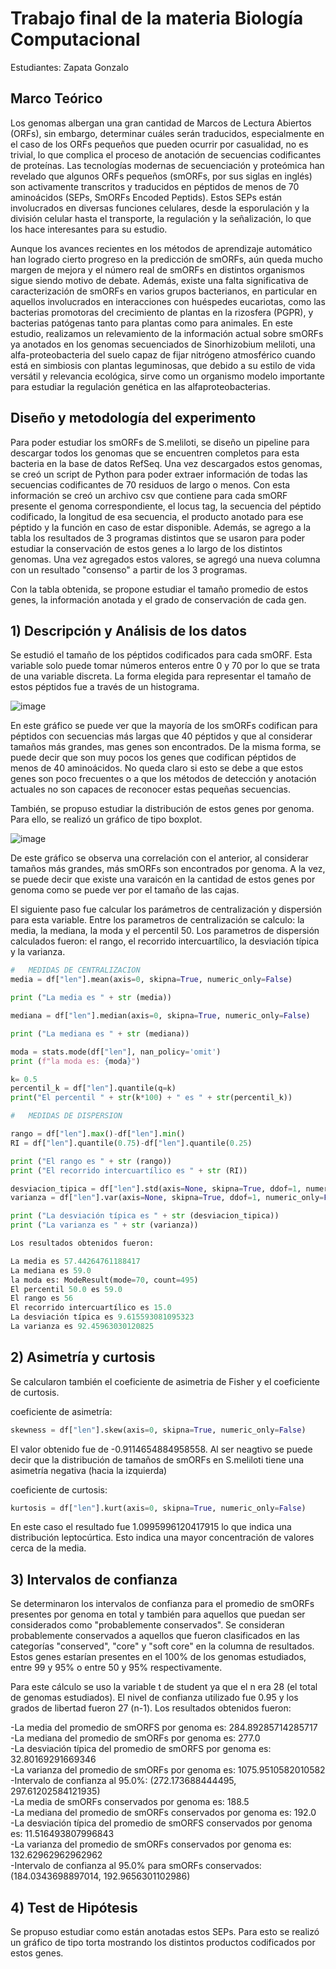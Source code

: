 # Trabajo final de la materia Biología Computacional
Estudiantes: Zapata Gonzalo

## Marco Teórico

Los genomas albergan una gran cantidad de Marcos de Lectura Abiertos (ORFs), sin embargo, determinar cuáles serán traducidos, especialmente en el caso de los ORFs pequeños que pueden ocurrir por casualidad, no es trivial, lo que complica el proceso de anotación de secuencias codificantes de proteínas. Las tecnologías modernas de secuenciación y proteómica han revelado que algunos ORFs pequeños (smORFs, por sus siglas en inglés) son activamente transcritos y traducidos en péptidos de menos de 70 aminoácidos (SEPs, SmORFs Encoded Peptids). Estos SEPs están involucrados en diversas funciones celulares, desde la esporulación y la división celular hasta el transporte, la regulación y la señalización, lo que los hace interesantes para su estudio. 

Aunque los avances recientes en los métodos de aprendizaje automático han logrado cierto progreso en la predicción de smORFs, aún queda mucho margen de mejora y el número real de smORFs en distintos organismos sigue siendo motivo de debate. Además, existe una falta significativa de caracterización de smORFs en varios grupos bacterianos, en particular en aquellos involucrados en interacciones con huéspedes eucariotas, como las bacterias promotoras del crecimiento de plantas en la rizosfera (PGPR), y bacterias patógenas tanto para plantas como para animales. En este estudio, realizamos un relevamiento de la información actual sobre smORFs ya anotados en los genomas secuenciados de Sinorhizobium meliloti, una alfa-proteobacteria del suelo capaz de fijar nitrógeno atmosférico cuando está en simbiosis con plantas leguminosas, que debido a su estilo de vida versátil y relevancia ecológica, sirve como un organismo modelo importante para estudiar la regulación genética en las alfaproteobacterias.

## Diseño y metodología del experimento

Para poder estudiar los smORFs de S.meliloti, se diseño un pipeline para descargar todos los genomas que se encuentren completos para esta bacteria en la base de datos RefSeq. Una vez descargados estos genomas, se creó un script de Python para poder extraer información de todas las secuencias codificantes de 70 residuos de largo o menos. Con esta información se creó un archivo csv que contiene para cada smORF presente el genoma correspondiente, el locus tag, la secuencia del péptido codificado, la longitud de esa secuencia, el producto anotado para ese péptido y la función en caso de estar disponible. Además, se agrego a la tabla los resultados de 3 programas distintos que se usaron para poder estudiar la conservación de estos genes a lo largo de los distintos genomas. Una vez agregados estos valores, se agregó una nueva columna con un resultado "consenso" a partir de los 3 programas. 

Con la tabla obtenida, se propone estudiar el tamaño promedio de estos genes, la información anotada y el grado de conservación de cada gen.

## 1) Descripción y Análisis de los datos

Se estudió el tamaño de los péptidos codificados para cada smORF. Esta variable solo puede tomar números enteros entre 0 y 70 por lo que se trata de una variable discreta. La forma elegida para representar el tamaño de estos péptidos fue a través de un histograma. 

![image](https://github.com/GonzaloMartinZapata/biologia_computacional/assets/173167223/af0bf620-901b-4681-8ea2-e5ef1df764e2)

En este gráfico se puede ver que la mayoría de los smORFs codifican para péptidos con secuencias más largas que 40 péptidos y que al considerar tamaños más grandes, mas genes son encontrados. De la misma forma, se puede decir que son muy pocos los genes que codifican péptidos de menos de 40 aminoácidos. No queda claro si esto se debe a que estos genes son poco frecuentes o a que los métodos de detección y anotación actuales no son capaces de reconocer estas pequeñas secuencias.

También, se propuso estudiar la distribución de estos genes por genoma. Para ello, se realizó un gráfico de tipo boxplot.

![image](https://github.com/GonzaloMartinZapata/biologia_computacional/assets/173167223/1d6c4511-785e-413a-ab9d-1ac10bae3047)

De este gráfico se observa una correlación con el anterior, al considerar tamaños más grandes, más smORFs son encontrados por genoma. A la vez, se puede decir que existe una varaicón en la cantidad de estos genes por genoma como se puede ver por el tamaño de las cajas.

El siguiente paso fue calcular los parámetros de centralización y dispersión para esta variable. Entre los parametros de centralización se calculo: la media, la mediana, la moda y el percentil 50. Los parametros de dispersión calculados fueron: el rango, el recorrido intercuartílico, la desviación típica y la varianza.

```python
#   MEDIDAS DE CENTRALIZACION
media = df["len"].mean(axis=0, skipna=True, numeric_only=False)

print ("La media es " + str (media))

mediana = df["len"].median(axis=0, skipna=True, numeric_only=False)

print ("La mediana es " + str (mediana))

moda = stats.mode(df["len"], nan_policy='omit')
print (f"la moda es: {moda}")

k= 0.5
percentil_k = df["len"].quantile(q=k)
print("El percentil " + str(k*100) + " es " + str(percentil_k))

#   MEDIDAS DE DISPERSION

rango = df["len"].max()-df["len"].min()
RI = df["len"].quantile(0.75)-df["len"].quantile(0.25)

print ("El rango es " + str (rango))
print ("El recorrido intercuartílico es " + str (RI))

desviacion_tipica = df["len"].std(axis=None, skipna=True, ddof=1, numeric_only=False)
varianza = df["len"].var(axis=None, skipna=True, ddof=1, numeric_only=False)

print ("La desviación típica es " + str (desviacion_tipica))
print ("La varianza es " + str (varianza))

Los resultados obtenidos fueron:

La media es 57.44264761188417
La mediana es 59.0
la moda es: ModeResult(mode=70, count=495)
El percentil 50.0 es 59.0
El rango es 56
El recorrido intercuartílico es 15.0
La desviación típica es 9.615593081095323
La varianza es 92.45963030120825

   ```

## 2) Asimetría y curtosis

Se calcularon también el coeficiente de asimetria de Fisher y el coeficiente de curtosis.

 coeficiente de asimetría:
  ```python
skewness = df["len"].skew(axis=0, skipna=True, numeric_only=False)
 ```
El valor obtenido fue de -0.9114654884958558. Al ser neagtivo se puede decir que la distribución de tamaños de smORFs en S.meliloti tiene una asimetría negativa (hacia la izquierda)

coeficiente de curtosis:
  ```python
kurtosis = df["len"].kurt(axis=0, skipna=True, numeric_only=False)
 ```
En este caso el resultado fue 1.0995996120417915 lo que indica una distribución leptocúrtica. Esto indica una mayor concentración de valores cerca de la media.

## 3) Intervalos de confianza

Se determinaron los intervalos de confianza para el promedio de smORFs presentes por genoma en total y también para aquellos que puedan ser considerados como "probablemente conservados". Se consideran probablemente conservados a aquellos que fueron clasificados en las categorías "conserved", "core" y "soft core" en la columna de resultados. Estos genes estarían presentes en el 100% de los genomas estudiados, entre 99 y 95% o entre 50 y 95% respectivamente.

Para este cálculo se uso la variable t de student ya que el n era 28 (el total de genomas estudiados). El nivel de confianza utilizado fue 0.95 y los grados de libertad fueron 27 (n-1). Los resultados obtenidos fueron:

-La media del promedio de smORFS por genoma es: 284.89285714285717 <br>
-La mediana del promedio de smORFs por genoma es: 277.0 <br>
-La desviación típica del promedio de smORFS por genoma es: 32.80169291669346 <br>
-La varianza del promedio de smORFs por genoma es: 1075.9510582010582 <br>
-Intervalo de confianza al 95.0%: (272.173688444495, 297.61202584121935) <br>
-La media de smORFs conservados por genoma es: 188.5 <br>
-La mediana del promedio de smORFs conservados por genoma es: 192.0 <br>
-La desviación típica del promedio de smORFS conservados por genoma es: 11.516493807996843 <br>
-La varianza del promedio de smORFs conservados por genoma es: 132.62962962962962 <br>
-Intervalo de confianza al 95.0% para smORFs conservados: (184.0343698897014, 192.9656301102986) <br>

## 4) Test de Hipótesis

Se propuso estudiar como están anotadas estos SEPs. Para esto se realizó un gráfico de tipo torta mostrando los distintos productos codificados por estos genes.

